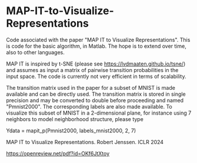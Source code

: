 # MAP-IT-to-Visualize-Representations
Code associated with the paper "MAP IT to Visualize Representations". This is code for the basic algorithm, in Matlab. The hope is to extend over time, also to other languages.  

MAP IT is inspired by t-SNE (please see https://lvdmaaten.github.io/tsne/) and assumes as input a matrix of pairwise transition probabilities in the input space. The code is currently not very efficient in terms of scalability. 

The transition matrix used in the paper for a subset of MNIST is made available and can be directly used. The transition matrix is stored in single precision and may be converted to double before proceeding and named "Pmnist2000". The corresponding labels are also made available. To visualize this subset of MNIST in a 2-dimensional plane, for instance using 7 neighbors to model neighborhood structure, please type 

Ydata = mapit_p(Pmnist2000, labels_mnist2000, 2, 7)


MAP IT to Visualize Representations. Robert Jenssen. ICLR 2024

https://openreview.net/pdf?id=OKf6JtXtoy 
